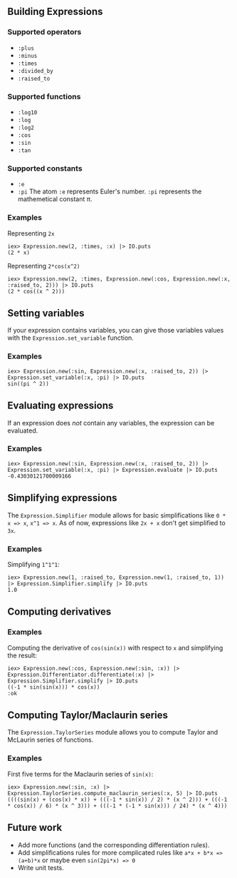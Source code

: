 ## Building Expressions

### Supported operators
- `:plus`
- `:minus`
- `:times`
- `:divided_by`
- `:raised_to`

### Supported functions
- `:log10`
- `:log`
- `:log2`
- `:cos`
- `:sin`
- `:tan`

### Supported constants
- `:e`
- `:pi`
The atom `:e` represents Euler's number. `:pi` represents the mathemetical constant π.

### Examples

Representing `2x`
```
iex> Expression.new(2, :times, :x) |> IO.puts
(2 * x)
```

Representing `2*cos(x^2)`
```
iex> Expression.new(2, :times, Expression.new(:cos, Expression.new(:x, :raised_to, 2))) |> IO.puts
(2 * cos((x ^ 2)))
```


## Setting variables
If your expression contains variables, you can give those variables values with the `Expression.set_variable` function.


### Examples
```
iex> Expression.new(:sin, Expression.new(:x, :raised_to, 2)) |> Expression.set_variable(:x, :pi) |> IO.puts
sin((pi ^ 2))
```

## Evaluating expressions
If an expression does *not* contain any variables, the expression can be evaluated.

### Examples
```
iex> Expression.new(:sin, Expression.new(:x, :raised_to, 2)) |> Expression.set_variable(:x, :pi) |> Expression.evaluate |> IO.puts
-0.43030121700009166
```

## Simplifying expressions
The `Expression.Simplifier` module allows for basic simplifications like `0 * x => x`, `x^1 => x`. As of now, expressions like `2x + x` don't get simplified to `3x`.

### Examples
Simplifying `1^1^1`:
```
iex> Expression.new(1, :raised_to, Expression.new(1, :raised_to, 1)) |> Expression.Simplifier.simplify |> IO.puts
1.0
```
## Computing derivatives

### Examples
Computing the derivative of `cos(sin(x))` with respect to `x` and simplifying the result:

```
iex> Expression.new(:cos, Expression.new(:sin, :x)) |> Expression.Differentiator.differentiate(:x) |> Expression.Simplifier.simplify |> IO.puts
((-1 * sin(sin(x))) * cos(x))
:ok
```

## Computing Taylor/Maclaurin series
The `Expression.TaylorSeries` module allows you to compute Taylor and McLaurin series of functions.

### Examples
First five terms for the Maclaurin series of `sin(x)`:
```
iex> Expression.new(:sin, :x) |> Expression.TaylorSeries.compute_maclaurin_series(:x, 5) |> IO.puts
((((sin(x) + (cos(x) * x)) + (((-1 * sin(x)) / 2) * (x ^ 2))) + (((-1 * cos(x)) / 6) * (x ^ 3))) + (((-1 * (-1 * sin(x))) / 24) * (x ^ 4)))
```

## Future work
- Add more functions (and the corresponding differentiation rules).
- Add simplifications rules for more complicated rules like `a*x + b*x => (a+b)*x` or maybe even `sin(2pi*x) => 0`
- Write unit tests.
